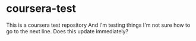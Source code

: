 # coursera-test
This is a coursera test repository
And I'm testing things
I'm not sure how to go to the next line.
Does this update immediately?

